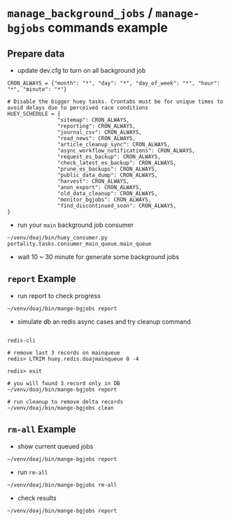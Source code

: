 `manage_background_jobs` / `manage-bgjobs` commands example
==========================================================


Prepare data
------------


* update dev.cfg to turn on all background job 
```
CRON_ALWAYS = {"month": "*", "day": "*", "day_of_week": "*", "hour": "*", "minute": "*"}

# Disable the bigger huey tasks. Crontabs must be for unique times to avoid delays due to perceived race conditions
HUEY_SCHEDULE = {
                "sitemap": CRON_ALWAYS,
                "reporting": CRON_ALWAYS,
                "journal_csv": CRON_ALWAYS,
                "read_news": CRON_ALWAYS,
                "article_cleanup_sync": CRON_ALWAYS,
                "async_workflow_notifications": CRON_ALWAYS,
                "request_es_backup": CRON_ALWAYS,
                "check_latest_es_backup": CRON_ALWAYS,
                "prune_es_backups": CRON_ALWAYS,
                "public_data_dump": CRON_ALWAYS,
                "harvest": CRON_ALWAYS,
                "anon_export": CRON_ALWAYS,
                "old_data_cleanup": CRON_ALWAYS,
                "monitor_bgjobs": CRON_ALWAYS,
                "find_discontinued_soon": CRON_ALWAYS,
}
```

* run your `main` background job consumer 
```
~/venv/doaj/bin/huey_consumer.py portality.tasks.consumer_main_queue.main_queue
```

* wait 10 ~ 30 minute for generate some background jobs



`report` Example
----------------

* run report to check progress 
```
~/venv/doaj/bin/mange-bgjobs report 

```

* simulate db an redis async cases and try cleanup command 
```

redis-cli

# remove last 3 records on mainqueue
redis> LTRIM huey.redis.doajmainqueue 0 -4

redis> exit

# you will found 3 record only in DB
~/venv/doaj/bin/mange-bgjobs report 

# run cleanup to remove delta records 
~/venv/doaj/bin/mange-bgjobs clean
```


`rm-all` Example
------------------
* show current queued jobs
```
~/venv/doaj/bin/mange-bgjobs report 
```

* run `rm-all`
```
~/venv/doaj/bin/mange-bgjobs rm-all
```

* check results 
```
~/venv/doaj/bin/mange-bgjobs report 
```